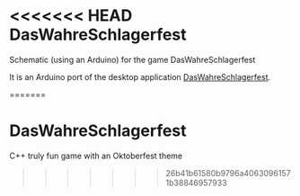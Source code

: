 <<<<<<< HEAD
DasWahreSchlagerfest
====================

Schematic (using an Arduino) for the game DasWahreSchlagerfest

It is an Arduino port of the desktop application [DasWahreSchlagerfest](http://richelbilderbeek.nl/GameDasWahreSchlagerfest.htm).

=======
# DasWahreSchlagerfest
C++ truly fun game with an Oktoberfest theme
>>>>>>> 26b41b61580b9796a40630961571b38846957933
